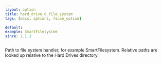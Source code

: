 ```yaml
---
layout: option
title: hard_drive_0_file_system
tags: [docs, options, fsuae_option]

default:
example: SmartFilesystem
since: 2.1.1
---
```


Path to file system handler, for example SmartFilesystem. Relative paths
are looked up relative to the Hard Drives directory.
